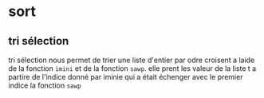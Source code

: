 # sort


## tri sélection
tri sélection nous permet de trier une liste d'entier par odre croisent a laide de la fonction `imini` et de la fonction `sawp`.
elle prent les valeur de la liste t a partire de l'indice donné par iminie qui a était échenger avec le premier indice la fonction `sawp` 